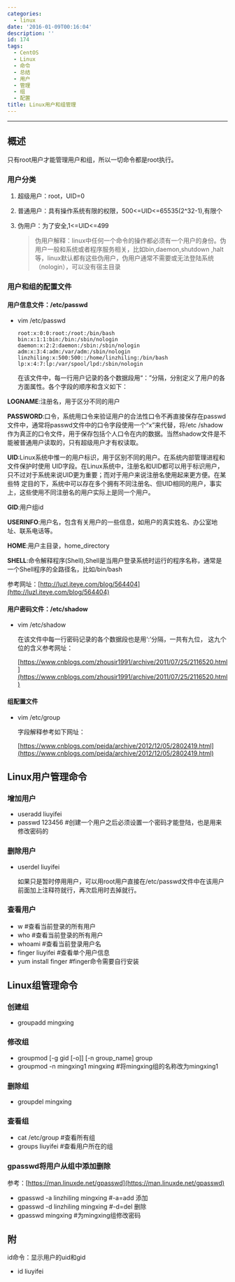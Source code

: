 ```yaml
---
categories:
  - linux
date: '2016-01-09T00:16:04'
description: ''
id: 174
tags:
  - CentOS
  - Linux
  - 命令
  - 总结
  - 用户
  - 管理
  - 组
  - 配置
title: Linux用户和组管理
---
```




* * *

## 概述

只有root用户才能管理用户和组，所以一切命令都是root执行。

### 用户分类

1. 超级用户：root，UID=0
   
2. 普通用户：具有操作系统有限的权限，500&lt;=UID&lt;=65535(2^32-1),有限个
   
3. 伪用户：为了安全,1&lt;=UID&lt;=499
   
   > 伪用户解释：linux中任何一个命令的操作都必须有一个用户的身份。伪用户一般和系统或者程序服务相关，比如bin,daemon,shutdown ,halt等，linux默认都有这些伪用户，伪用户通常不需要或无法登陆系统（nologin），可以没有宿主目录

<!--more-->

### 用户和组的配置文件

#### 用户信息文件：/etc/passwd

* vim /etc/passwd
  
  ``` 
  root:x:0:0:root:/root:/bin/bash
  bin:x:1:1:bin:/bin:/sbin/nologin
  daemon:x:2:2:daemon:/sbin:/sbin/nologin
  adm:x:3:4:adm:/var/adm:/sbin/nologin
  linzhiling:x:500:500::/home/linzhiling:/bin/bash
  lp:x:4:7:lp:/var/spool/lpd:/sbin/nologin
  ```
  
  在该文件中，每一行用户记录的各个数据段用“：”分隔，分别定义了用户的各方面属性。各个字段的顺序和含义如下：

**LOGNAME**:注册名，用于区分不同的用户

**PASSWORD**:口令，系统用口令来验证用户的合法性口令不再直接保存在passwd文件中，通常将passwd文件中的口令字段使用一个“x”来代替，将/etc /shadow作为真正的口令文件，用于保存包括个人口令在内的数据。当然shadow文件是不能被普通用户读取的，只有超级用户才有权读取。

**UID**:Linux系统中惟一的用户标识，用于区别不同的用户。在系统内部管理进程和文件保护时使用 UID字段。在Linux系统中，注册名和UID都可以用于标识用户，只不过对于系统来说UID更为重要；而对于用户来说注册名使用起来更方便。在某些特 定目的下，系统中可以存在多个拥有不同注册名、但UID相同的用户，事实上，这些使用不同注册名的用户实际上是同一个用户。

**GID**:用户组id

**USERINFO**:用户名，包含有关用户的一些信息，如用户的真实姓名、办公室地址、联系电话等。

**HOME**:用户主目录，home_directory

**SHELL**:命令解释程序(Shell),Shell是当用户登录系统时运行的程序名称，通常是一个Shell程序的全路径名，比如/bin/bash

参考网址：[http://luzl.iteye.com/blog/564404](http://luzl.iteye.com/blog/564404)

#### 用户密码文件：/etc/shadow

* vim /etc/shadow
  
  在该文件中每一行密码记录的各个数据段也是用‘:’分隔，一共有九位， 这九个位的含义参考网址：
  
  [https://www.cnblogs.com/zhousir1991/archive/2011/07/25/2116520.html](https://www.cnblogs.com/zhousir1991/archive/2011/07/25/2116520.html)

#### 组配置文件

* vim /etc/group
  
  字段解释参考如下网址：
  
  [https://www.cnblogs.com/peida/archive/2012/12/05/2802419.html](https://www.cnblogs.com/peida/archive/2012/12/05/2802419.html)

## Linux用户管理命令

### 增加用户

* useradd liuyifei
* passwd 123456 #创建一个用户之后必须设置一个密码才能登陆，也是用来修改密码的

### 删除用户

* userdel liuyifei
  
  如果只是暂时停用用户，可以用root用户直接在/etc/passwd文件中在该用户前面加上注释符就行，再次启用时去掉就行。

### 查看用户

* w #查看当前登录的所有用户
* who #查看当前登录的所有用户
* whoami #查看当前登录用户名
* finger liuyifei #查看单个用户信息
* yum install finger #finger命令需要自行安装

## Linux组管理命令

### 创建组

* groupadd mingxing

### 修改组

* groupmod [-g gid [-o]] [-n group_name] group
* groupmod -n mingxing1 mingxing #将mingxing组的名称改为mingxing1

### 删除组

* groupdel mingxing

### 查看组

* cat /etc/group #查看所有组
* groups liuyifei #查看用户所在的组

### gpasswd将用户从组中添加删除

参考：[https://man.linuxde.net/gpasswd](https://man.linuxde.net/gpasswd)

* gpasswd -a linzhiling mingxing #-a=add 添加
* gpasswd -d linzhiling mingxing #-d=del 删除
* gpasswd mingxing #为mingxing组修改密码

## 附

id命令：显示用户的uid和gid

- id liuyifei
